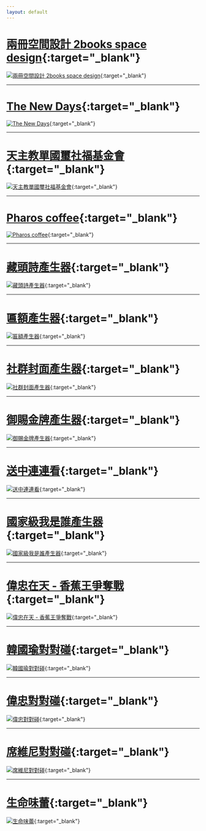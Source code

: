 ```yaml
---
layout: default
---
```


# [兩冊空間設計 2books space design](https://thenewdays.tw/){:target="_blank"}

[![兩冊空間設計 2books space design](https://www.2booksdesign.com.tw/images/fb_og.jpg)](https://2booksdesign.com.tw/){:target="_blank"}

---

# [The New Days](https://thenewdays.tw/){:target="_blank"}

[![The New Days](https://thenewdays.tw/images/og.jpg)](https://thenewdays.tw/){:target="_blank"}

---

# [天主教單國璽社福基金會](https://www.shan.org.tw/){:target="_blank"}

[![天主教單國璽社福基金會](http://www.shan.org.tw/assets/imgs/image-fb.jpg)](https://www.shan.org.tw/){:target="_blank"}

---

# [Pharos coffee](https://www.pharoscoffee.com/){:target="_blank"}

[![Pharos coffee](https://img.shoplineapp.com/media/image_clips/614ad0d1e2e18500178dc8fb/original.png?1632293073)](https://www.pharoscoffee.com/){:target="_blank"}

---

# [藏頭詩產生器](https://poem.unlink.men/){:target="_blank"}

[![藏頭詩產生器](https://poem.unlink.men/images/fb-1.png)](https://poem.unlink.men/){:target="_blank"}

---

# [匾額產生器](https://board.unlink.men/){:target="_blank"}

[![匾額產生器](https://board.unlink.men/images/cover.png)](https://board.unlink.men/){:target="_blank"}

---

# [社群封面產生器](https://cover.unlink.men/){:target="_blank"}

[![社群封面產生器](https://cover.unlink.men/images/cover.png)](https://cover.unlink.men/){:target="_blank"}

---


# [御賜金牌產生器](https://gold.unlink.men/){:target="_blank"}

[![御賜金牌產生器](https://gold.unlink.men/images/fb.png)](https://gold.unlink.men/){:target="_blank"}

---

# [送中連連看](https://free-beijing-tour-connection.unlink.men/){:target="_blank"}

[![送中連連看](https://free-beijing-tour-connection.unlink.men/images/fb.jpg)](https://free-beijing-tour-connection.unlink.men/){:target="_blank"}

---

# [國家級我是誰產生器](https://national-whoami-generator.unlink.men/){:target="_blank"}

[![國家級我是誰產生器](https://national-whoami-generator.unlink.men/images/fb.jpg)](https://national-whoami-generator.unlink.men/){:target="_blank"}

---

# [偉忠在天 - 香蕉王爭奪戰](https://bananakingwar.unlink.men/){:target="_blank"}

[![偉忠在天 - 香蕉王爭奪戰](https://bananakingwar.unlink.men/img/cover.png)](https://bananakingwar.unlink.men/){:target="_blank"}

---

# [韓國瑜對對碰](https://koreafish.unlink.men/){:target="_blank"}

[![韓國瑜對對碰](https://koreafish.unlink.men/img/fb.png)](https://koreafish.unlink.men/){:target="_blank"}

---

# [偉忠對對碰](https://china-captain.unlink.men/){:target="_blank"}

[![偉忠對對碰](https://china-captain.unlink.men/img/cover.png)](https://china-captain.unlink.men/){:target="_blank"}

---

# [席維尼對對碰](https://xi-winnie.unlink.men/){:target="_blank"}

[![席維尼對對碰](https://xi-winnie.unlink.men/img/fb.png)](https://xi-winnie.unlink.men/){:target="_blank"}

---

# [生命味蕾](https://zenkarsha.github.io/tongren/){:target="_blank"}

[![生命味蕾](https://zenkarsha.github.io/tongren/images/index01.jpg)](https://zenkarsha.github.io/tongren/){:target="_blank"}
